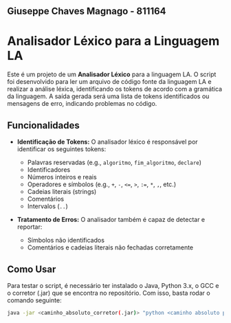 ## Giuseppe Chaves Magnago - 811164
# Analisador Léxico para a Linguagem LA
Este é um projeto de um **Analisador Léxico** para a linguagem LA. O script foi desenvolvido para ler um arquivo de código fonte da linguagem LA e realizar a análise léxica, identificando os tokens de acordo com a gramática da linguagem. A saída gerada será uma lista de tokens identificados ou mensagens de erro, indicando problemas no código.

## Funcionalidades

- **Identificação de Tokens:** O analisador léxico é responsável por identificar os seguintes tokens:
  - Palavras reservadas (e.g., `algoritmo`, `fim_algoritmo`, `declare`)
  - Identificadores
  - Números inteiros e reais
  - Operadores e símbolos (e.g., `+`, `-`, `<=`, `>`, `:=`, `*`, `,`, etc.)
  - Cadeias literais (strings)
  - Comentários
  - Intervalos (`..`)
  
- **Tratamento de Erros:** O analisador também é capaz de detectar e reportar:
  - Símbolos não identificados
  - Comentários e cadeias literais não fechadas corretamente

## Como Usar
Para testar o script, é necessário ter instalado o Java, Python 3.x, o GCC e o corretor (.jar) que se encontra no repositório. Com isso, basta rodar o comando seguinte:

```bash
java -jar <caminho_absoluto_corretor(.jar)> "python <caminho absoluto para o script python>" <caminho_absoluto_MinGW> <diretório_temporário_para_as_saídas> <caminho_absoluto_casos_de_teste> "<RA>" <tipo_de_teste>
```
